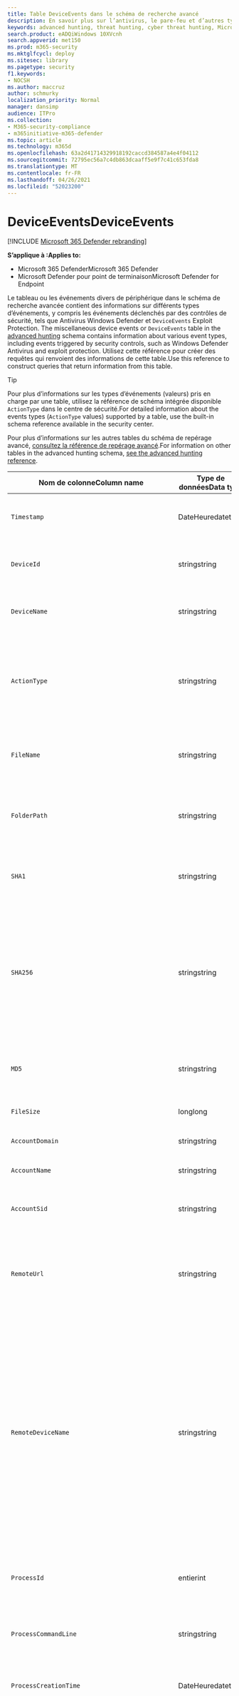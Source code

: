```yaml
---
title: Table DeviceEvents dans le schéma de recherche avancé
description: En savoir plus sur l’antivirus, le pare-feu et d’autres types d’événements dans le tableau Divers événements de périphérique (DeviceEvents) du schéma de recherche avancée
keywords: advanced hunting, threat hunting, cyber threat hunting, Microsoft 365 Defender, microsoft 365, m365, search, query, telemetry, schema reference, kusto, table, column, data type, security events, antivirus, firewall, exploit guard, DeviceEvents
search.product: eADQiWindows 10XVcnh
search.appverid: met150
ms.prod: m365-security
ms.mktglfcycl: deploy
ms.sitesec: library
ms.pagetype: security
f1.keywords:
- NOCSH
ms.author: maccruz
author: schmurky
localization_priority: Normal
manager: dansimp
audience: ITPro
ms.collection:
- M365-security-compliance
- m365initiative-m365-defender
ms.topic: article
ms.technology: m365d
ms.openlocfilehash: 63a2d41714329918192caccd384587a4e4f04112
ms.sourcegitcommit: 72795ec56a7c4db863dcaaff5e9f7c41c653fda8
ms.translationtype: MT
ms.contentlocale: fr-FR
ms.lasthandoff: 04/26/2021
ms.locfileid: "52023200"
---
```

# <a name="deviceevents"></a><span data-ttu-id="98cfc-104">DeviceEvents</span><span class="sxs-lookup"><span data-stu-id="98cfc-104">DeviceEvents</span></span>

[!INCLUDE [Microsoft 365 Defender rebranding](../includes/microsoft-defender.md)]

<span data-ttu-id="98cfc-105">**S’applique à :**</span><span class="sxs-lookup"><span data-stu-id="98cfc-105">**Applies to:**</span></span>
- <span data-ttu-id="98cfc-106">Microsoft 365 Defender</span><span class="sxs-lookup"><span data-stu-id="98cfc-106">Microsoft 365 Defender</span></span>
- <span data-ttu-id="98cfc-107">Microsoft Defender pour point de terminaison</span><span class="sxs-lookup"><span data-stu-id="98cfc-107">Microsoft Defender for Endpoint</span></span>

<span data-ttu-id="98cfc-108">Le tableau ou les événements divers de périphérique dans le schéma de recherche avancée contient des informations sur différents types d’événements, y compris les événements déclenchés par des contrôles de sécurité, tels que Antivirus Windows Defender et `DeviceEvents` Exploit Protection. [](advanced-hunting-overview.md)</span><span class="sxs-lookup"><span data-stu-id="98cfc-108">The miscellaneous device events or `DeviceEvents` table in the [advanced hunting](advanced-hunting-overview.md) schema contains information about various event types, including events triggered by security controls, such as Windows Defender Antivirus and exploit protection.</span></span> <span data-ttu-id="98cfc-109">Utilisez cette référence pour créer des requêtes qui renvoient des informations de cette table.</span><span class="sxs-lookup"><span data-stu-id="98cfc-109">Use this reference to construct queries that return information from this table.</span></span>

>[!TIP]
> <span data-ttu-id="98cfc-110">Pour plus d’informations sur les types d’événements (valeurs) pris en charge par une table, utilisez la référence de schéma intégrée disponible `ActionType` dans le centre de sécurité.</span><span class="sxs-lookup"><span data-stu-id="98cfc-110">For detailed information about the events types (`ActionType` values) supported by a table, use the built-in schema reference available in the security center.</span></span>

<span data-ttu-id="98cfc-111">Pour plus d’informations sur les autres tables du schéma de repérage avancé, [consultez la référence de repérage avancé](advanced-hunting-schema-tables.md).</span><span class="sxs-lookup"><span data-stu-id="98cfc-111">For information on other tables in the advanced hunting schema, [see the advanced hunting reference](advanced-hunting-schema-tables.md).</span></span>


| <span data-ttu-id="98cfc-112">Nom de colonne</span><span class="sxs-lookup"><span data-stu-id="98cfc-112">Column name</span></span> | <span data-ttu-id="98cfc-113">Type de données</span><span class="sxs-lookup"><span data-stu-id="98cfc-113">Data type</span></span> | <span data-ttu-id="98cfc-114">Description</span><span class="sxs-lookup"><span data-stu-id="98cfc-114">Description</span></span> |
|-------------|-----------|-------------|
| `Timestamp` | <span data-ttu-id="98cfc-115">DateHeure</span><span class="sxs-lookup"><span data-stu-id="98cfc-115">datetime</span></span> | <span data-ttu-id="98cfc-116">Date et heure d’enregistrement de l’événement</span><span class="sxs-lookup"><span data-stu-id="98cfc-116">Date and time when the event was recorded</span></span> |
| `DeviceId` | <span data-ttu-id="98cfc-117">string</span><span class="sxs-lookup"><span data-stu-id="98cfc-117">string</span></span> | <span data-ttu-id="98cfc-118">Identificateur unique de la machine dans le service</span><span class="sxs-lookup"><span data-stu-id="98cfc-118">Unique identifier for the machine in the service</span></span> |
| `DeviceName` | <span data-ttu-id="98cfc-119">string</span><span class="sxs-lookup"><span data-stu-id="98cfc-119">string</span></span> | <span data-ttu-id="98cfc-120">Nom de domaine complet (FQDN) de la machine</span><span class="sxs-lookup"><span data-stu-id="98cfc-120">Fully qualified domain name (FQDN) of the machine</span></span> |
| `ActionType` | <span data-ttu-id="98cfc-121">string</span><span class="sxs-lookup"><span data-stu-id="98cfc-121">string</span></span> | <span data-ttu-id="98cfc-122">Type d’activité qui a déclenché l’événement.</span><span class="sxs-lookup"><span data-stu-id="98cfc-122">Type of activity that triggered the event.</span></span> <span data-ttu-id="98cfc-123">Pour plus [d’informations, voir](advanced-hunting-schema-tables.md?#get-schema-information-in-the-security-center) la référence du schéma dans le portail</span><span class="sxs-lookup"><span data-stu-id="98cfc-123">See the [in-portal schema reference](advanced-hunting-schema-tables.md?#get-schema-information-in-the-security-center) for details</span></span> |
| `FileName` | <span data-ttu-id="98cfc-124">string</span><span class="sxs-lookup"><span data-stu-id="98cfc-124">string</span></span> | <span data-ttu-id="98cfc-125">Nom du fichier auquel l’action enregistrée a été appliquée</span><span class="sxs-lookup"><span data-stu-id="98cfc-125">Name of the file that the recorded action was applied to</span></span> |
| `FolderPath` | <span data-ttu-id="98cfc-126">string</span><span class="sxs-lookup"><span data-stu-id="98cfc-126">string</span></span> | <span data-ttu-id="98cfc-127">Dossier contenant le fichier à lequel l’action enregistrée a été appliquée</span><span class="sxs-lookup"><span data-stu-id="98cfc-127">Folder containing the file that the recorded action was applied to</span></span> |
| `SHA1` | <span data-ttu-id="98cfc-128">string</span><span class="sxs-lookup"><span data-stu-id="98cfc-128">string</span></span> | <span data-ttu-id="98cfc-129">SHA-1 du fichier auquel l’action enregistrée a été appliquée</span><span class="sxs-lookup"><span data-stu-id="98cfc-129">SHA-1 of the file that the recorded action was applied to</span></span> |
| `SHA256` | <span data-ttu-id="98cfc-130">string</span><span class="sxs-lookup"><span data-stu-id="98cfc-130">string</span></span> | <span data-ttu-id="98cfc-131">SHA-256 du fichier auquel l’action enregistrée a été appliquée.</span><span class="sxs-lookup"><span data-stu-id="98cfc-131">SHA-256 of the file that the recorded action was applied to.</span></span> <span data-ttu-id="98cfc-132">Ce champ n’est généralement pas rempli. Utilisez la colonne SHA1 lorsque celle-ci est disponible.</span><span class="sxs-lookup"><span data-stu-id="98cfc-132">This field is usually not populated — use the SHA1 column when available.</span></span> |
| `MD5` | <span data-ttu-id="98cfc-133">string</span><span class="sxs-lookup"><span data-stu-id="98cfc-133">string</span></span> | <span data-ttu-id="98cfc-134">Hachage MD5 du fichier à l’application de l’action enregistrée</span><span class="sxs-lookup"><span data-stu-id="98cfc-134">MD5 hash of the file that the recorded action was applied to</span></span> |
| `FileSize` | <span data-ttu-id="98cfc-135">long</span><span class="sxs-lookup"><span data-stu-id="98cfc-135">long</span></span> | <span data-ttu-id="98cfc-136">Taille du fichier en octets</span><span class="sxs-lookup"><span data-stu-id="98cfc-136">Size of the file in bytes</span></span> |
| `AccountDomain` | <span data-ttu-id="98cfc-137">string</span><span class="sxs-lookup"><span data-stu-id="98cfc-137">string</span></span> | <span data-ttu-id="98cfc-138">Domaine du compte</span><span class="sxs-lookup"><span data-stu-id="98cfc-138">Domain of the account</span></span> |
| `AccountName` | <span data-ttu-id="98cfc-139">string</span><span class="sxs-lookup"><span data-stu-id="98cfc-139">string</span></span> | <span data-ttu-id="98cfc-140">Nom d’utilisateur du compte</span><span class="sxs-lookup"><span data-stu-id="98cfc-140">User name of the account</span></span> |
| `AccountSid` | <span data-ttu-id="98cfc-141">string</span><span class="sxs-lookup"><span data-stu-id="98cfc-141">string</span></span> | <span data-ttu-id="98cfc-142">Identificateur de sécurité (SID) du compte</span><span class="sxs-lookup"><span data-stu-id="98cfc-142">Security Identifier (SID) of the account</span></span> |
| `RemoteUrl` | <span data-ttu-id="98cfc-143">string</span><span class="sxs-lookup"><span data-stu-id="98cfc-143">string</span></span> | <span data-ttu-id="98cfc-144">URL ou nom de domaine complet (FQDN) à laquelle/auquel la connexion était en cours</span><span class="sxs-lookup"><span data-stu-id="98cfc-144">URL or fully qualified domain name (FQDN) that was being connected to</span></span> |
| `RemoteDeviceName` | <span data-ttu-id="98cfc-145">string</span><span class="sxs-lookup"><span data-stu-id="98cfc-145">string</span></span> | <span data-ttu-id="98cfc-146">Nom de l’ordinateur qui a effectué une opération à distance sur l’ordinateur concerné.</span><span class="sxs-lookup"><span data-stu-id="98cfc-146">Name of the machine that performed a remote operation on the affected machine.</span></span> <span data-ttu-id="98cfc-147">Selon l’événement signalé, ce nom peut être un nom de domaine complet (FQDN), un nom NetBIOS ou un nom d’hôte sans informations de domaine.</span><span class="sxs-lookup"><span data-stu-id="98cfc-147">Depending on the event being reported, this name could be a fully-qualified domain name (FQDN), a NetBIOS name, or a host name without domain information</span></span> |
| `ProcessId` | <span data-ttu-id="98cfc-148">entier</span><span class="sxs-lookup"><span data-stu-id="98cfc-148">int</span></span> | <span data-ttu-id="98cfc-149">ID de processus (PID) du processus nouvellement créé</span><span class="sxs-lookup"><span data-stu-id="98cfc-149">Process ID (PID) of the newly created process</span></span> |
| `ProcessCommandLine` | <span data-ttu-id="98cfc-150">string</span><span class="sxs-lookup"><span data-stu-id="98cfc-150">string</span></span> | <span data-ttu-id="98cfc-151">Ligne de commande utilisée pour créer le nouveau processus</span><span class="sxs-lookup"><span data-stu-id="98cfc-151">Command line used to create the new process</span></span> |
| `ProcessCreationTime` | <span data-ttu-id="98cfc-152">DateHeure</span><span class="sxs-lookup"><span data-stu-id="98cfc-152">datetime</span></span> | <span data-ttu-id="98cfc-153">Date et heure de création du processus</span><span class="sxs-lookup"><span data-stu-id="98cfc-153">Date and time the process was created</span></span> |
| `ProcessTokenElevation` | <span data-ttu-id="98cfc-154">string</span><span class="sxs-lookup"><span data-stu-id="98cfc-154">string</span></span> | <span data-ttu-id="98cfc-155">Type de jeton indiquant la présence ou l’absence d’élévation de privilège du contrôle d’accès utilisateur (UAC) appliquée au processus nouvellement créé</span><span class="sxs-lookup"><span data-stu-id="98cfc-155">Token type indicating the presence or absence of User Access Control (UAC) privilege elevation applied to the newly created process</span></span> |
| `LogonId` | <span data-ttu-id="98cfc-156">string</span><span class="sxs-lookup"><span data-stu-id="98cfc-156">string</span></span> | <span data-ttu-id="98cfc-157">Identificateur d’une session d’ouverture de session.</span><span class="sxs-lookup"><span data-stu-id="98cfc-157">Identifier for a logon session.</span></span> <span data-ttu-id="98cfc-158">Cet identificateur est unique sur le même ordinateur uniquement entre les redémarrages</span><span class="sxs-lookup"><span data-stu-id="98cfc-158">This identifier is unique on the same machine only between restarts</span></span> |
| `RegistryKey` | <span data-ttu-id="98cfc-159">string</span><span class="sxs-lookup"><span data-stu-id="98cfc-159">string</span></span> | <span data-ttu-id="98cfc-160">Clé de Registre à l’application de l’action enregistrée</span><span class="sxs-lookup"><span data-stu-id="98cfc-160">Registry key that the recorded action was applied to</span></span> |
| `RegistryValueName` | <span data-ttu-id="98cfc-161">string</span><span class="sxs-lookup"><span data-stu-id="98cfc-161">string</span></span> | <span data-ttu-id="98cfc-162">Nom de la valeur de Registre à qui l’action enregistrée a été appliquée</span><span class="sxs-lookup"><span data-stu-id="98cfc-162">Name of the registry value that the recorded action was applied to</span></span> |
| `RegistryValueData` | <span data-ttu-id="98cfc-163">string</span><span class="sxs-lookup"><span data-stu-id="98cfc-163">string</span></span> | <span data-ttu-id="98cfc-164">Données de la valeur de Registre à l’application de l’action enregistrée</span><span class="sxs-lookup"><span data-stu-id="98cfc-164">Data of the registry value that the recorded action was applied to</span></span> |
| `RemoteIP` | <span data-ttu-id="98cfc-165">string</span><span class="sxs-lookup"><span data-stu-id="98cfc-165">string</span></span> | <span data-ttu-id="98cfc-166">Adresse IP à laquelle la connexion était en cours</span><span class="sxs-lookup"><span data-stu-id="98cfc-166">IP address that was being connected to</span></span> |
| `RemotePort` | <span data-ttu-id="98cfc-167">entier</span><span class="sxs-lookup"><span data-stu-id="98cfc-167">int</span></span> | <span data-ttu-id="98cfc-168">Port TCP sur l’appareil distant connecté</span><span class="sxs-lookup"><span data-stu-id="98cfc-168">TCP port on the remote device that was being connected to</span></span> |
| `LocalIP` | <span data-ttu-id="98cfc-169">string</span><span class="sxs-lookup"><span data-stu-id="98cfc-169">string</span></span> | <span data-ttu-id="98cfc-170">Adresse IP attribuée à l’ordinateur local utilisé lors de la communication</span><span class="sxs-lookup"><span data-stu-id="98cfc-170">IP address assigned to the local machine used during communication</span></span> |
| `LocalPort` | <span data-ttu-id="98cfc-171">entier</span><span class="sxs-lookup"><span data-stu-id="98cfc-171">int</span></span> | <span data-ttu-id="98cfc-172">Port TCP sur l’ordinateur local utilisé lors de la communication</span><span class="sxs-lookup"><span data-stu-id="98cfc-172">TCP port on the local machine used during communication</span></span> |
| `FileOriginUrl` | <span data-ttu-id="98cfc-173">string</span><span class="sxs-lookup"><span data-stu-id="98cfc-173">string</span></span> | <span data-ttu-id="98cfc-174">URL à partir de laquelle le fichier a été téléchargé</span><span class="sxs-lookup"><span data-stu-id="98cfc-174">URL where the file was downloaded from</span></span> |
| `FileOriginIP` | <span data-ttu-id="98cfc-175">string</span><span class="sxs-lookup"><span data-stu-id="98cfc-175">string</span></span> | <span data-ttu-id="98cfc-176">Adresse IP à partir de laquelle le fichier a été téléchargé</span><span class="sxs-lookup"><span data-stu-id="98cfc-176">IP address where the file was downloaded from</span></span> |
| `InitiatingProcessSHA1` | <span data-ttu-id="98cfc-177">string</span><span class="sxs-lookup"><span data-stu-id="98cfc-177">string</span></span> | <span data-ttu-id="98cfc-178">SHA-1 du processus (fichier image) à l’origine de l’événement</span><span class="sxs-lookup"><span data-stu-id="98cfc-178">SHA-1 of the process (image file) that initiated the event</span></span> |
| `InitiatingProcessSHA256` | <span data-ttu-id="98cfc-179">string</span><span class="sxs-lookup"><span data-stu-id="98cfc-179">string</span></span> | <span data-ttu-id="98cfc-180">SHA-256 du processus (fichier image) à l’origine de l’événement.</span><span class="sxs-lookup"><span data-stu-id="98cfc-180">SHA-256 of the process (image file) that initiated the event.</span></span> <span data-ttu-id="98cfc-181">Ce champ n’est généralement pas rempli. Utilisez la colonne SHA1 lorsque celle-ci est disponible.</span><span class="sxs-lookup"><span data-stu-id="98cfc-181">This field is usually not populated — use the SHA1 column when available.</span></span> |
| `InitiatingProcessMD5` | <span data-ttu-id="98cfc-182">string</span><span class="sxs-lookup"><span data-stu-id="98cfc-182">string</span></span> | <span data-ttu-id="98cfc-183">Hachage MD5 du processus (fichier image) à l’origine de l’événement</span><span class="sxs-lookup"><span data-stu-id="98cfc-183">MD5 hash of the process (image file) that initiated the event</span></span> |
| `InitiatingProcessFileName` | <span data-ttu-id="98cfc-184">string</span><span class="sxs-lookup"><span data-stu-id="98cfc-184">string</span></span> | <span data-ttu-id="98cfc-185">Nom du processus à l’origine de l’événement</span><span class="sxs-lookup"><span data-stu-id="98cfc-185">Name of the process that initiated the event</span></span> |
| `InitiatingProcessFileSize` | <span data-ttu-id="98cfc-186">long</span><span class="sxs-lookup"><span data-stu-id="98cfc-186">long</span></span> | <span data-ttu-id="98cfc-187">Taille du fichier qui a tenu le processus responsable de l’événement</span><span class="sxs-lookup"><span data-stu-id="98cfc-187">Size of the file that ran the process responsible for the event</span></span> |
| `InitiatingProcessFolderPath` | <span data-ttu-id="98cfc-188">string</span><span class="sxs-lookup"><span data-stu-id="98cfc-188">string</span></span> | <span data-ttu-id="98cfc-189">Dossier contenant le processus (fichier image) à l’origine de l’événement</span><span class="sxs-lookup"><span data-stu-id="98cfc-189">Folder containing the process (image file) that initiated the event</span></span> |
| `InitiatingProcessId` | <span data-ttu-id="98cfc-190">entier</span><span class="sxs-lookup"><span data-stu-id="98cfc-190">int</span></span> | <span data-ttu-id="98cfc-191">ID de processus (PID) du processus à l’origine de l’événement</span><span class="sxs-lookup"><span data-stu-id="98cfc-191">Process ID (PID) of the process that initiated the event</span></span> |
| `InitiatingProcessCommandLine` | <span data-ttu-id="98cfc-192">string</span><span class="sxs-lookup"><span data-stu-id="98cfc-192">string</span></span> | <span data-ttu-id="98cfc-193">Ligne de commande utilisée pour exécuter le processus à l’origine de l’événement</span><span class="sxs-lookup"><span data-stu-id="98cfc-193">Command line used to run the process that initiated the event</span></span> |
| `InitiatingProcessCreationTime` | <span data-ttu-id="98cfc-194">DateHeure</span><span class="sxs-lookup"><span data-stu-id="98cfc-194">datetime</span></span> | <span data-ttu-id="98cfc-195">Date et heure de début du processus à l’origine de l’événement</span><span class="sxs-lookup"><span data-stu-id="98cfc-195">Date and time when the process that initiated the event was started</span></span> |
| `InitiatingProcessAccountDomain` | <span data-ttu-id="98cfc-196">string</span><span class="sxs-lookup"><span data-stu-id="98cfc-196">string</span></span> | <span data-ttu-id="98cfc-197">Domaine du compte qui a tenu le processus responsable de l’événement</span><span class="sxs-lookup"><span data-stu-id="98cfc-197">Domain of the account that ran the process responsible for the event</span></span> |
| `InitiatingProcessAccountName` | <span data-ttu-id="98cfc-198">string</span><span class="sxs-lookup"><span data-stu-id="98cfc-198">string</span></span> | <span data-ttu-id="98cfc-199">Nom d’utilisateur du compte qui a dirigé le processus responsable de l’événement</span><span class="sxs-lookup"><span data-stu-id="98cfc-199">User name of the account that ran the process responsible for the event</span></span> |
| `InitiatingProcessAccountSid` | <span data-ttu-id="98cfc-200">string</span><span class="sxs-lookup"><span data-stu-id="98cfc-200">string</span></span> | <span data-ttu-id="98cfc-201">Identificateur de sécurité (SID) du compte qui a dirigé le processus responsable de l’événement</span><span class="sxs-lookup"><span data-stu-id="98cfc-201">Security Identifier (SID) of the account that ran the process responsible for the event</span></span> |
| `InitiatingProcessAccountUpn` | <span data-ttu-id="98cfc-202">string</span><span class="sxs-lookup"><span data-stu-id="98cfc-202">string</span></span> | <span data-ttu-id="98cfc-203">Nom d’utilisateur principal (UPN) du compte qui a lancé le processus responsable de l’événement</span><span class="sxs-lookup"><span data-stu-id="98cfc-203">User principal name (UPN) of the account that ran the process responsible for the event</span></span> |
| `InitiatingProcessAccountObjectId` | <span data-ttu-id="98cfc-204">string</span><span class="sxs-lookup"><span data-stu-id="98cfc-204">string</span></span> | <span data-ttu-id="98cfc-205">ID d’objet Azure AD du compte d’utilisateur qui a tenu le processus responsable de l’événement</span><span class="sxs-lookup"><span data-stu-id="98cfc-205">Azure AD object ID of the user account that ran the process responsible for the event</span></span> |
| `InitiatingProcessVersionInfoCompanyName` | <span data-ttu-id="98cfc-206">string</span><span class="sxs-lookup"><span data-stu-id="98cfc-206">string</span></span> | <span data-ttu-id="98cfc-207">Nom de la société à partir des informations de version du processus (fichier image) responsable de l’événement</span><span class="sxs-lookup"><span data-stu-id="98cfc-207">Company name from the version information of the process (image file) responsible for the event</span></span> |
| `InitiatingProcessVersionInfoProductName` | <span data-ttu-id="98cfc-208">string</span><span class="sxs-lookup"><span data-stu-id="98cfc-208">string</span></span> | <span data-ttu-id="98cfc-209">Nom du produit à partir des informations de version du processus (fichier image) responsable de l’événement</span><span class="sxs-lookup"><span data-stu-id="98cfc-209">Product name from the version information of the process (image file) responsible for the event</span></span> |
| `InitiatingProcessVersionInfoProductVersion` | <span data-ttu-id="98cfc-210">string</span><span class="sxs-lookup"><span data-stu-id="98cfc-210">string</span></span> | <span data-ttu-id="98cfc-211">Version du produit à partir des informations de version du processus (fichier image) responsable de l’événement</span><span class="sxs-lookup"><span data-stu-id="98cfc-211">Product version from the version information of the process (image file) responsible for the event</span></span> |
|` InitiatingProcessVersionInfoInternalFileName` | <span data-ttu-id="98cfc-212">string</span><span class="sxs-lookup"><span data-stu-id="98cfc-212">string</span></span> | <span data-ttu-id="98cfc-213">Nom de fichier interne à partir des informations de version du processus (fichier image) responsable de l’événement</span><span class="sxs-lookup"><span data-stu-id="98cfc-213">Internal file name from the version information of the process (image file) responsible for the event</span></span> |
| `InitiatingProcessVersionInfoOriginalFileName` | <span data-ttu-id="98cfc-214">string</span><span class="sxs-lookup"><span data-stu-id="98cfc-214">string</span></span> | <span data-ttu-id="98cfc-215">Nom de fichier d’origine à partir des informations de version du processus (fichier image) responsable de l’événement</span><span class="sxs-lookup"><span data-stu-id="98cfc-215">Original file name from the version information of the process (image file) responsible for the event</span></span> |
| `InitiatingProcessVersionInfoFileDescription` | <span data-ttu-id="98cfc-216">string</span><span class="sxs-lookup"><span data-stu-id="98cfc-216">string</span></span> | <span data-ttu-id="98cfc-217">Description à partir des informations de version du processus (fichier image) responsable de l’événement</span><span class="sxs-lookup"><span data-stu-id="98cfc-217">Description from the version information of the process (image file) responsible for the event</span></span> |
| `InitiatingProcessParentId` | <span data-ttu-id="98cfc-218">entier</span><span class="sxs-lookup"><span data-stu-id="98cfc-218">int</span></span> | <span data-ttu-id="98cfc-219">ID de processus (PID) du processus parent qui a généré le processus responsable de l’événement</span><span class="sxs-lookup"><span data-stu-id="98cfc-219">Process ID (PID) of the parent process that spawned the process responsible for the event</span></span> |
| `InitiatingProcessParentFileName` | <span data-ttu-id="98cfc-220">string</span><span class="sxs-lookup"><span data-stu-id="98cfc-220">string</span></span> | <span data-ttu-id="98cfc-221">Nom du processus parent qui a généré le processus responsable de l’événement</span><span class="sxs-lookup"><span data-stu-id="98cfc-221">Name of the parent process that spawned the process responsible for the event</span></span> |
| `InitiatingProcessParentCreationTime` | <span data-ttu-id="98cfc-222">DateHeure</span><span class="sxs-lookup"><span data-stu-id="98cfc-222">datetime</span></span> | <span data-ttu-id="98cfc-223">Date et heure de début du parent du processus responsable de l’événement</span><span class="sxs-lookup"><span data-stu-id="98cfc-223">Date and time when the parent of the process responsible for the event was started</span></span> |
| `InitiatingProcessLogonId` | <span data-ttu-id="98cfc-224">string</span><span class="sxs-lookup"><span data-stu-id="98cfc-224">string</span></span> | <span data-ttu-id="98cfc-225">Identificateur d’une session d’ouverture de session du processus à l’origine de l’événement.</span><span class="sxs-lookup"><span data-stu-id="98cfc-225">Identifier for a logon session of the process that initiated the event.</span></span> <span data-ttu-id="98cfc-226">Cet identificateur est unique sur le même ordinateur uniquement entre les redémarrages</span><span class="sxs-lookup"><span data-stu-id="98cfc-226">This identifier is unique on the same machine only between restarts</span></span> |
| `ReportId` | <span data-ttu-id="98cfc-227">long</span><span class="sxs-lookup"><span data-stu-id="98cfc-227">long</span></span> | <span data-ttu-id="98cfc-228">Identificateur d’événement basé sur un compteur extensible.</span><span class="sxs-lookup"><span data-stu-id="98cfc-228">Event identifier based on a repeating counter.</span></span> <span data-ttu-id="98cfc-229">Pour identifier des événements uniques, cette colonne doit être utilisée conjointement avec les colonnes DeviceName et Timestamp</span><span class="sxs-lookup"><span data-stu-id="98cfc-229">To identify unique events, this column must be used in conjunction with the DeviceName and Timestamp columns</span></span> |
| `AppGuardContainerId` | <span data-ttu-id="98cfc-230">string</span><span class="sxs-lookup"><span data-stu-id="98cfc-230">string</span></span> | <span data-ttu-id="98cfc-231">Identificateur du conteneur virtualisé utilisé par Application Guard pour isoler l’activité du navigateur</span><span class="sxs-lookup"><span data-stu-id="98cfc-231">Identifier for the virtualized container used by Application Guard to isolate browser activity</span></span> |
| `AdditionalFields` | <span data-ttu-id="98cfc-232">string</span><span class="sxs-lookup"><span data-stu-id="98cfc-232">string</span></span> | <span data-ttu-id="98cfc-233">Informations supplémentaires sur l’événement au format de tableau JSON</span><span class="sxs-lookup"><span data-stu-id="98cfc-233">Additional information about the event in JSON array format</span></span> |

## <a name="related-topics"></a><span data-ttu-id="98cfc-234">Voir aussi</span><span class="sxs-lookup"><span data-stu-id="98cfc-234">Related topics</span></span>
- [<span data-ttu-id="98cfc-235">Vue d’ensemble du repérage avancé</span><span class="sxs-lookup"><span data-stu-id="98cfc-235">Advanced hunting overview</span></span>](advanced-hunting-overview.md)
- [<span data-ttu-id="98cfc-236">Apprendre le langage de requête</span><span class="sxs-lookup"><span data-stu-id="98cfc-236">Learn the query language</span></span>](advanced-hunting-query-language.md)
- [<span data-ttu-id="98cfc-237">Utiliser des requêtes partagées</span><span class="sxs-lookup"><span data-stu-id="98cfc-237">Use shared queries</span></span>](advanced-hunting-shared-queries.md)
- [<span data-ttu-id="98cfc-238">Repérer des menaces sur les appareils, les e-mails, les applications et les identités</span><span class="sxs-lookup"><span data-stu-id="98cfc-238">Hunt across devices, emails, apps, and identities</span></span>](advanced-hunting-query-emails-devices.md)
- [<span data-ttu-id="98cfc-239">Comprendre le schéma</span><span class="sxs-lookup"><span data-stu-id="98cfc-239">Understand the schema</span></span>](advanced-hunting-schema-tables.md)
- [<span data-ttu-id="98cfc-240">Appliquer les meilleures pratiques de requête</span><span class="sxs-lookup"><span data-stu-id="98cfc-240">Apply query best practices</span></span>](advanced-hunting-best-practices.md)
